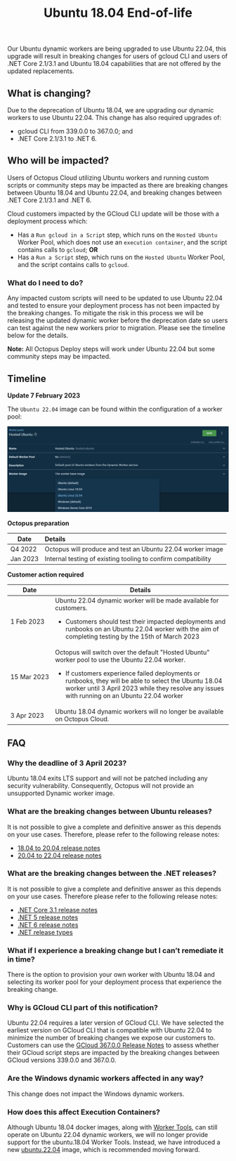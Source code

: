 ﻿---
title: Ubuntu 18.04 End-of-life
description: Describing the deprecation process of Ubuntu 18.04 Dynamic Workers.
position: 50
hideInThisSection: true
hideInThisSectionHeader: true
---

Our Ubuntu dynamic workers are being upgraded to use Ubuntu 22.04, this upgrade will result in breaking changes for users of gcloud CLI and users of .NET Core 2.1/3.1 and Ubuntu 18.04 capabilities that are not offered by the updated replacements.

## What is changing?

Due to the deprecation of Ubuntu 18.04, we are upgrading our dynamic workers to use Ubuntu 22.04.  This change has also required upgrades of:
* gcloud CLI from 339.0.0 to 367.0.0; and
* .NET Core 2.1/3.1 to .NET 6.


## Who will be impacted?

Users of Octopus Cloud utilizing Ubuntu workers and running custom scripts or community steps may be impacted as there are breaking changes between Ubuntu 18.04 and Ubuntu 22.04, and breaking changes between .NET Core 2.1/3.1 and .NET 6.

Cloud customers impacted by the GCloud CLI update will be those with a deployment process which:

* Has a `Run gcloud in a Script` step, which runs on the `Hosted Ubuntu` Worker Pool, which does not use an `execution container`, and the script contains calls to `gcloud`; **OR**
* Has a `Run a Script` step, which runs on the `Hosted Ubuntu` Worker Pool, and the script contains calls to `gcloud`.

### What do I need to do?

Any impacted custom scripts will need to be updated to use Ubuntu 22.04 and tested to ensure your deployment process has not been impacted by the breaking changes. To mitigate the risk in this process we will be releasing the updated dynamic worker before the deprecation date so users can test against the new workers prior to migration.  Please see the timeline below for the details.

**Note:** All Octopus Deploy steps will work under Ubuntu 22.04 but some community steps may be impacted.

## Timeline

**Update 7 February 2023**

The `Ubuntu 22.04` image can be found within the configuration of a worker pool:

![Ubuntu 22.04 in worker image list](images/ubuntu-2204-worker-image-list.png)

**Octopus preparation**

| Date          |   Details                                                     |
|---------------|:--------------------------------------------------------------|
| Q4&nbsp;2022  | Octopus will produce and test an Ubuntu 22.04 worker image    |
| Jan&nbsp;2023 | Internal testing of existing tooling to confirm compatibility |


**Customer action required**

| Date                  | Details                                                                                                                                                                                                                                                                                                         |
|-----------------------|-----------------------------------------------------------------------------------------------------------------------------------------------------------------------------------------------------------------------------------------------------------------------------------------------------------------|
| 1&nbsp;Feb&nbsp;2023  | Ubuntu 22.04 dynamic worker will be made available for customers.<br><ul><li>Customers should test their impacted deployments and runbooks on an Ubuntu 22.04 worker with the aim of completing testing by the 15th of March 2023</ul>                                                                          |
| 15&nbsp;Mar&nbsp;2023 | Octopus will switch over the default "Hosted Ubuntu" worker pool to use the Ubuntu 22.04 worker.<br><ul><li>If customers experience failed deployments or runbooks, they will be able to select the Ubuntu 18.04 worker until 3 April 2023 while they resolve any issues with running on an Ubuntu 22.04 worker |
| 3&nbsp;Apr&nbsp;2023  | Ubuntu 18.04 dynamic workers will no longer be available on Octopus Cloud.                                                                                                                                                                                                                                      |


## FAQ

### Why the deadline of 3 April 2023?
Ubuntu 18.04 exits LTS support and will not be patched including any security vulnerability. Consequently, Octopus will not provide an unsupported Dynamic worker image.

### What are the breaking changes between Ubuntu releases?
It is not possible to give a complete and definitive answer as this depends on your use cases. Therefore, please refer to the following release notes:
* [18.04 to 20.04 release notes](https://wiki.ubuntu.com/FocalFossa/ReleaseNotes)
* [20.04 to 22.04 release notes](https://discourse.ubuntu.com/t/jammy-jellyfish-release-notes/24668)

### What are the breaking changes between the .NET releases?
It is not possible to give a complete and definitive answer as this depends on your use cases. Therefore please refer to the following release notes:
* [.NET Core 3.1 release notes](https://github.com/dotnet/core/tree/main/release-notes/3.1)
* [.NET 5 release notes](https://github.com/dotnet/core/tree/main/release-notes/5.0)
* [.NET 6 release notes](https://github.com/dotnet/core/tree/main/release-notes/6.0)
* [.NET release types](https://learn.microsoft.com/en-us/dotnet/core/releases-and-support)

### What if I experience a breaking change but I can’t remediate it in time?
There is the option to provision your own worker with Ubuntu 18.04 and selecting its worker pool for your deployment process that experience the breaking change.

### Why is GCloud CLI part of this notification?
Ubuntu 22.04 requires a later version of GCloud CLI. We have selected the earliest version on GCloud CLI that is compatible with Ubuntu 22.04 to minimize the number of breaking changes we expose our customers to.  Customers can use the [GCloud 367.0.0 Release Notes](https://cloud.google.com/sdk/docs/release-notes#36700_2021-12-14) to assess whether their GCloud script steps are impacted by the breaking changes between GCloud versions 339.0.0 and 367.0.0.

### Are the Windows dynamic workers affected in any way?
This change does not impact the Windows dynamic workers.

### How does this affect Execution Containers? ###
Although Ubuntu 18.04 docker images, along with [Worker Tools](/docs/infrastructure/workers/worker-tools-versioning-and-caching.md), can still operate on Ubuntu 22.04 dynamic workers, we will no longer provide support for the ubuntu.18.04 Worker Tools. Instead, we have introduced a new [ubuntu.22.04](https://hub.docker.com/r/octopusdeploy/worker-tools/tags?page=1&name=22.04) image, which is recommended moving forward.

